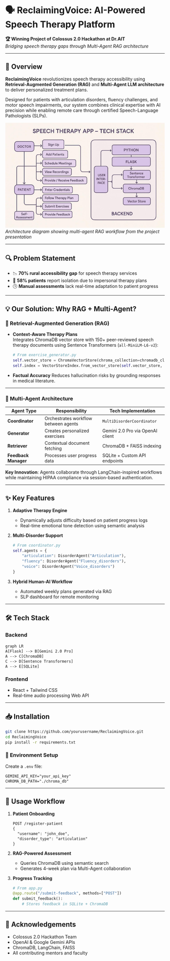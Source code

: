 # 🗣️ ReclaimingVoice: AI-Powered Speech Therapy Platform

**🏆 Winning Project of Colossus 2.0 Hackathon at Dr.AIT**  
_Bridging speech therapy gaps through Multi-Agent RAG architecture_

---

## 🚀 Overview

**ReclaimingVoice** revolutionizes speech therapy accessibility using **Retrieval-Augmented Generation (RAG)** and **Multi-Agent LLM architecture** to deliver personalized treatment plans.

Designed for patients with articulation disorders, fluency challenges, and motor speech impairments, our system combines clinical expertise with AI precision while enabling remote care through certified Speech-Language Pathologists (SLPs).

![Workflow Diagram](flow_diagram.png)  
_Architecture diagram showing multi-agent RAG workflow from the project presentation_

---

## 🔍 Problem Statement

- 📉 **70% rural accessibility gap** for speech therapy services
- 🧍 **58% patients** report isolation due to impersonal therapy plans
- 🕒 **Manual assessments** lack real-time adaptation to patient progress

---

## 💡 Our Solution: Why RAG + Multi-Agent?

### 🔎 Retrieval-Augmented Generation (RAG)

- **Context-Aware Therapy Plans**  
  Integrates ChromaDB vector store with 150+ peer-reviewed speech therapy documents using Sentence Transformers (`all-MiniLM-L6-v2`):

  ```python
  # From exercise_generator.py
  self.vector_store = ChromaVectorStore(chroma_collection=chromadb_client.get_collection(collection_name))
  self.index = VectorStoreIndex.from_vector_store(self.vector_store, embed_model=self.embed_model)

  ```

- **Factual Accuracy**
  Reduces hallucination risks by grounding responses in medical literature.

---

### 🧠 Multi-Agent Architecture

| Agent Type           | Responsibility                       | Tech Implementation              |
| -------------------- | ------------------------------------ | -------------------------------- |
| **Coordinator**      | Orchestrates workflow between agents | `MultiDisorderCoordinator`       |
| **Generator**        | Creates personalized exercises       | Gemini 2.0 Pro via OpenAI client |
| **Retriever**        | Contextual document fetching         | ChromaDB + FAISS indexing        |
| **Feedback Manager** | Processes user progress data         | SQLite + Custom API endpoints    |

**Key Innovation**: Agents collaborate through LangChain-inspired workflows while maintaining HIPAA compliance via session-based authentication.

---

## ✨ Key Features

1. **Adaptive Therapy Engine**

   - Dynamically adjusts difficulty based on patient progress logs
   - Real-time emotional tone detection using semantic analysis

2. **Multi-Disorder Support**

   ```python
   # From coordinator.py
   self.agents = {
       "articulation": DisorderAgent("Articulation"),
       "fluency": DisorderAgent("Fluency_disorders"),
       "voice": DisorderAgent("Voice_disorders")
   }
   ```

3. **Hybrid Human-AI Workflow**

   - Automated weekly plans generated via RAG
   - SLP dashboard for remote monitoring

---

## 🛠 Tech Stack

### Backend

```mermaid
graph LR
A[Flask] --> B[Gemini 2.0 Pro]
A --> C[ChromaDB]
C --> D[Sentence Transformers]
A --> E[SQLite]
```

### Frontend

- React + Tailwind CSS
- Real-time audio processing Web API

---

## 📥 Installation

```bash
git clone https://github.com/yourusername/ReclaimingVoice.git
cd ReclaimingVoice
pip install -r requirements.txt
```

### 🔐 Environment Setup

Create a `.env` file:

```env
GEMINI_API_KEY="your_api_key"
CHROMA_DB_PATH="./chroma_db"
```

---

## 🌟 Usage Workflow

1. **Patient Onboarding**

   ```http
   POST /register-patient
   {
     "username": "john_doe",
     "disorder_type": "articulation"
   }
   ```

2. **RAG-Powered Assessment**

   - Queries ChromaDB using semantic search
   - Generates 4-week plan via Multi-Agent collaboration

3. **Progress Tracking**

   ```python
   # From app.py
   @app.route("/submit-feedback", methods=["POST"])
   def submit_feedback():
       # Stores feedback in SQLite + ChromaDB
   ```

---

## 🙌 Acknowledgements

- Colossus 2.0 Hackathon Team
- OpenAI & Google Gemini APIs
- ChromaDB, LangChain, FAISS
- All contributing mentors and faculty
